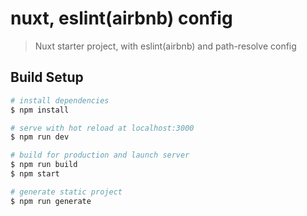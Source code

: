 # nuxt, eslint(airbnb) config

> Nuxt starter project, with eslint(airbnb) and path-resolve config

## Build Setup

``` bash
# install dependencies
$ npm install

# serve with hot reload at localhost:3000
$ npm run dev

# build for production and launch server
$ npm run build
$ npm start

# generate static project
$ npm run generate
```